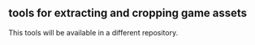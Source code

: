 ## tools for extracting and cropping game assets

This tools will be available in a different repository.
